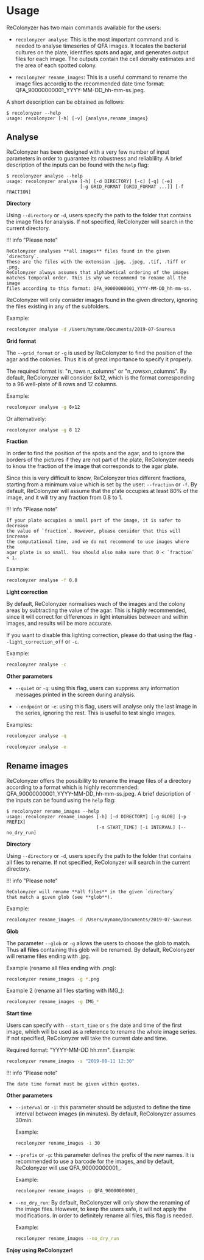 # Usage

ReColonyzer has two main commands available for the users:

* `recolonyzer analyse`: This is the most important command and is needed
  to analyse timeseries of QFA images. It locates the bacterial cultures on
  the plate, identifies spots and agar, and generates output files for each
  image. The outputs contain the cell density estimates and the area of each
  spotted colony.

* `recolonyzer rename_images`: This is a useful command to rename the image
files accordig to the recommended date time format:
QFA_90000000001_YYYY-MM-DD_hh-mm-ss.jpeg.

A short description can be obtained as follows:

```text
$ recolonyzer --help
usage: recolonyzer [-h] [-v] {analyse,rename_images}
```


## Analyse

ReColonyzer has been designed with a very few number of input
parameters in order to guarantee its robustness and reliablility.
A brief description of the inputs can be found with the `help` flag:

```text
$ recolonyzer analyse --help
usage: recolonyzer analyse [-h] [-d DIRECTORY] [-c] [-q] [-e]
                           [-g GRID_FORMAT [GRID_FORMAT ...]] [-f FRACTION]
```

**Directory**

Using `--directory` or `-d`, users specify the path to the folder that
contains the image files for analysis. If not specified, ReColonyzer
will search in the current directory.

!!! info "Please note"

    ReColonyzer analyses **all images** files found in the given `directory`.
    These are the files with the extension .jpg, .jpeg, .tif, .tiff or .png.
    ReColonyzer always assumes that alphabetical ordering of the images
    matches temporal order. This is why we recommend to rename all the image
    files according to this format: QFA_90000000001_YYYY-MM-DD_hh-mm-ss.

ReColonyzer will only consider images found in the given directory, ignoring
the files existing in any of the subfolders.

Example:
```bash
recolonyzer analyse -d /Users/myname/Documents/2019-07-Saureus
```

**Grid format**

The `--grid_format` or `-g` is used by ReColonyzer to find the position of the
agar and the colonies. Thus it is of great importance to specify it properly.

The required format is: "n_rows n_columns" or "n_rowsxn_columns". By default,
ReColonyzer will consider 8x12, which is the format corresponding to a
96 well-plate of 8 rows and 12 columns.

Example:
```bash
recolonyzer analyse -g 8x12
```
Or alternatively:
```bash
recolonyzer analyse -g 8 12
```

**Fraction**

In order to find the position of the spots and the agar, and to ignore the
borders of the pictures if they are not part of the plate, ReColonyzer needs to
know the fraction of the image that corresponds to the agar plate.

Since this is very difficult to know, ReColonyzer tries different fractions,
starting from a minimum value which is set by the user: `--fraction` or `-f`.
By default, ReColonyzer will assume that the plate occupies at least 80% of the
image, and it will try any fraction from 0.8 to 1.

!!! info "Please note"

    If your plate occupies a small part of the image, it is safer to decrease
    the value of `fraction`. However, please consider that this will increase
    the computational time, and we do not recommend to use images where the
    agar plate is so small. You should also make sure that 0 < `fraction` < 1.

Example:
```bash
recolonyzer analyse -f 0.8
```

**Light correction**

By default, ReColonyzer normalises wach of the images and the colony areas by
subtracting the value of the agar. This is highly recommended, since it will
correct for differences in light intensities between and within images,
and results will be more accurate.

If you want to disable this lighting correction, please do that using the flag
`--light_correction_off` or `-c`.

Example:
```bash
recolonyzer analyse -c
```

**Other parameters**

* `--quiet` or `-q`: using this flag, users can suppress any information
  messages printed in the screen during analysis.

* `--endpoint` or `-e`: using this flag, users will analyse only the last
  image in the series, ignoring the rest. This is useful to test single
  images.

Examples:
```bash
recolonyzer analyse -q
```
```bash
recolonyzer analyse -e
```


## Rename images

ReColonyzer offers the possibility to rename the image files of a directory
according to a format which is highly recommended:
QFA_90000000001_YYYY-MM-DD_hh-mm-ss.jpeg.
A brief description of the inputs can be found using the `help` flag:

```text
$ recolonyzer rename_images --help
usage: recolonyzer rename_images [-h] [-d DIRECTORY] [-g GLOB] [-p PREFIX]
                                 [-s START_TIME] [-i INTERVAL] [--no_dry_run]
```

**Directory**

Using `--directory` or `-d`, users specify the path to the folder that
contains all files to rename. If not specified, ReColonyzer
will search in the current directory.

!!! info "Please note"

    ReColonyzer will rename **all files** in the given `directory`
    that match a given glob (see **glob**).

Example:
```bash
recolonyzer rename_images -d /Users/myname/Documents/2019-07-Saureus
```

**Glob**

The parameter `--glob` or `-g` allows the users to choose the glob to match.
Thus **all files** containing this glob will be renamed. By default,
ReColonyzer will rename files ending with .jpg.

Example (rename all files ending with .png):
```bash
recolonyzer rename_images -g *.png
```

Example 2 (rename all files starting with IMG_):
```bash
recolonyzer rename_images -g IMG_*
```

**Start time**

Users can specify with `--start_time` or `s` the date and time of the
first image, which will be used as a reference to rename the whole image series.
If not specified, ReColonyzer will take the current date and time.

Required format: "YYYY-MM-DD hh:mm". Example:
```bash
recolonyzer rename_images -s "2019-08-11 12:30"
```

!!! info "Please note"

    The date time format must be given within quotes.


**Other parameters**

* `--interval` or `-i`: this parameter should be adjusted to define the time
  interval between images (in minutes). By default, ReColonyzer assumes 30min.

  Example:
  ```bash
  recolonyzer rename_images -i 30
  ```

* `--prefix` or `-p`: this parameter defines the prefix of the new names.
  It is recommended to use a barcode for the images, and by default, ReColonyzer
  will use QFA_90000000001_.

  Example:
  ```bash
  recolonyzer rename_images -p QFA_90000000001_
  ```

* `--no_dry_run`: By default, ReColonyzer will only show the renaming of the
  image files. However, to keep the users safe, it will not apply the
  modifications. In order to definitely rename all files, this flag is needed.

  Example:
  ```bash
  recolonyzer rename_images --no_dry_run
  ```

**Enjoy using ReColonyzer!**
